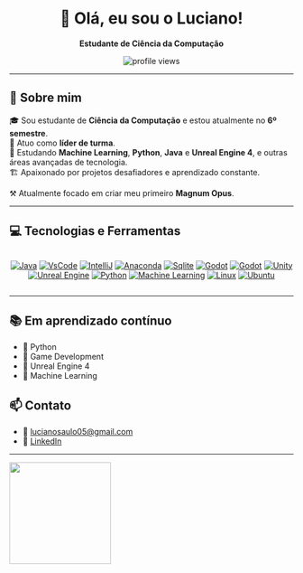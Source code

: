 <h1 align="center">👋 Olá, eu sou o Luciano!</h1>

<p align="center">
  <strong>Estudante de Ciência da Computação</strong>
</p>

<p align="center">
  <img src="https://komarev.com/ghpvc/?username=helryson&color=blue" alt="profile views"/>
</p>

---
## 🚀 Sobre mim

🎓 Sou estudante de **Ciência da Computação** e estou atualmente no **6º semestre**.<br>
🔰 Atuo como **líder de turma**.<br>
🌱 Estudando **Machine Learning**, **Python**, **Java** e **Unreal Engine 4**, e outras áreas avançadas de tecnologia.<br>
🏗️ Apaixonado por projetos desafiadores e aprendizado constante.

⚒️ Atualmente focado em criar meu primeiro **Magnum Opus**.<br>

---

## 💻 Tecnologias e Ferramentas

<p align="center" style="display: inline-block;">
  <a href="https://www.java.com/pt-BR/"><img alt="Java" src="https://img.shields.io/badge/java-%23ED8B00.svg?style=for-the-badge&logo=openjdk&logoColor=white"/></a>
  <a href="https://code.visualstudio.com/"><img alt="VsCode" src="https://img.shields.io/badge/Visual%20Studio%20Code-0078d7.svg?style=for-the-badge&logo=visual-studio-code&logoColor=white"/></a>
  <a href="https://www.jetbrains.com/pt-br/idea/"><img alt="IntelliJ" src="https://img.shields.io/badge/IntelliJIDEA-000000.svg?style=for-the-badge&logo=intellij-idea&logoColor=white"/></a>
  <a href="https://www.anaconda.com/"><img alt="Anaconda" src="https://img.shields.io/badge/Anaconda-%2344A833.svg?style=for-the-badge&logo=anaconda&logoColor=white"/></a>
  <a href="https://sqlite.org/"><img alt="Sqlite" src="https://img.shields.io/badge/sqlite-%2307405e.svg?style=for-the-badge&logo=sqlite&logoColor=white"/></a>
  <a href="https://godotengine.org/"><img alt="Godot" src="https://img.shields.io/badge/GODOT-%23FFFFFF.svg?style=for-the-badge&logo=godot-engine"/></a>
  <a href="https://godotengine.org/"><img alt="Godot" src="https://img.shields.io/badge/GDScript-%2374267B.svg?style=for-the-badge&logo=godotengine&logoColor=white"/></a>
  <a href="https://unity.com/pt/"><img alt="Unity" src="https://img.shields.io/badge/unity-%23000000.svg?style=for-the-badge&logo=unity&logoColor=white"/></a>
  <a href="https://www.unrealengine.com/pt-BR"><img alt="Unreal Engine" src="https://img.shields.io/badge/unrealengine-%23313131.svg?style=for-the-badge&logo=unrealengine&logoColor=white"/></a>
  <a href="https://www.python.org"><img alt="Python" src="https://img.shields.io/badge/Python-3776AB?style=for-the-badge&logo=python&logoColor=white"/></a>
  <a href="https://en.wikipedia.org/wiki/Machine_learning"><img alt="Machine Learning" src="https://img.shields.io/badge/Machine_Learning-FF6F00?style=for-the-badge&logo=tensorflow&logoColor=white"/></a>
  <a href="https://pt.wikipedia.org/wiki/Linux"><img alt="Linux" src="https://img.shields.io/badge/Linux-FCC624?style=for-the-badge&logo=linux&logoColor=black"/></a>
  <a href="https://pt.wikipedia.org/wiki/Ubuntu"><img alt="Ubuntu" src="https://img.shields.io/badge/Ubuntu-E95420?style=for-the-badge&logo=ubuntu&logoColor=white"/></a>
</p>


---

## 📚 Em aprendizado contínuo

- 📌 Python
- 📌 Game Development
- 📌 Unreal Engine 4
- 📌 Machine Learning

## 📫 Contato

- 📧 lucianosaulo05@gmail.com
- 💼 [LinkedIn](https://www.linkedin.com/in/luciano-saulo-123333272/)

---
<div>
<a href="https://github.com/LucianoFO11">
<img loading="lazy" height="180em" src="https://github-readme-stats.vercel.app/api?username=LucianoFO11&show_icons=true&theme=dracula&include_all_commits=true&count_private=true"/>
</div>
